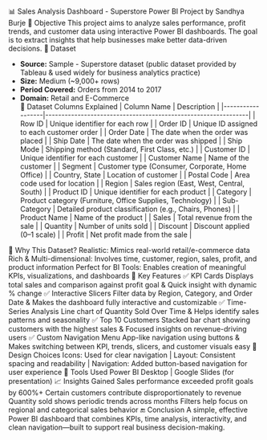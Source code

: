 📊 Sales Analysis Dashboard - Superstore
Power BI Project by Sandhya Burje
🧠 Objective
This project aims to analyze sales performance, profit trends, and customer data using interactive Power BI dashboards. The goal is to extract insights that help businesses make better data-driven decisions.
📁 Dataset
- **Source:** Sample - Superstore dataset (public dataset provided by Tableau & used widely for business analytics practice)  
- **Size:** Medium (~9,000+ rows)  
- **Period Covered:** Orders from 2014 to 2017  
- **Domain:** Retail and E-Commerce  
 🧾 Dataset Columns Explained
| Column Name      | Description                                                   |
|------------------|---------------------------------------------------------------|
| Row ID           | Unique identifier for each row                                |
| Order ID         | Unique ID assigned to each customer order                     |
| Order Date       | The date when the order was placed                             |
| Ship Date        | The date when the order was shipped                            |
| Ship Mode        | Shipping method (Standard, First Class, etc.)                 |
| Customer ID      | Unique identifier for each customer                           |
| Customer Name    | Name of the customer                                          |
| Segment          | Customer type (Consumer, Corporate, Home Office)             |
| Country, State   | Location of customer                                          |
| Postal Code      | Area code used for location                                   |
| Region           | Sales region (East, West, Central, South)                     |
| Product ID       | Unique identifier for each product                            |
| Category         | Product category (Furniture, Office Supplies, Technology)     |
| Sub-Category     | Detailed product classification (e.g., Chairs, Phones)        |
| Product Name     | Name of the product                                           |
| Sales            | Total revenue from the sale                                   |
| Quantity         | Number of units sold                                          |
| Discount         | Discount applied (0–1 scale)                                  |
| Profit           | Net profit made from the sale                                 |

🧪 Why This Dataset?
Realistic: Mimics real-world retail/e-commerce data
Rich & Multi-dimensional: Involves time, customer, region, sales, profit, and product information
Perfect for BI Tools: Enables creation of meaningful KPIs, visualizations, and dashboards
📌 Key Features
✅ KPI Cards
Displays total sales and comparison against profit goal & Quick insight with dynamic % change
✅ Interactive Slicers
Filter data by Region, Category, and Order Date & Makes the dashboard fully interactive and customizable
✅ Time-Series Analysis
Line chart of Quantity Sold Over Time & Helps identify sales patterns and seasonality
✅ Top 10 Customers
Stacked bar chart showing customers with the highest sales & Focused insights on revenue-driving users
✅ Custom Navigation Menu
App-like navigation using buttons & Makes switching between KPI, trends, slicers, and customer visuals easy
🎨 Design Choices
Icons: Used for clear navigation | Layout: Consistent spacing and readability | Navigation: Added button-based navigation for user experience
📌 Tools Used
Power BI Desktop | Google Slides (for presentation)
📈 Insights Gained
Sales performance exceeded profit goals by 600%+
Certain customers contribute disproportionately to revenue
Quantity sold shows periodic trends across months
Filters help focus on regional and categorical sales behavior
🔚 Conclusion
A simple, effective Power BI dashboard that combines KPIs, time analysis, interactivity, and clean navigation—built to support real business decision-making.

